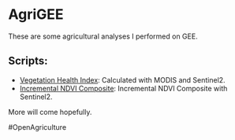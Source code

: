# AgriGEE
These are some agricultural analyses I performed on GEE.

## Scripts:
- [Vegetation Health Index](https://code.earthengine.google.com/2c8138b29187b6c3e732708ae600edaa): Calculated with MODIS and Sentinel2.
- [Incremental NDVI Composite](https://code.earthengine.google.com/b6ee107111b541f4869b439b84aee83c): Incremental NDVI Composite with Sentinel2.

More will come hopefully.

#OpenAgriculture
